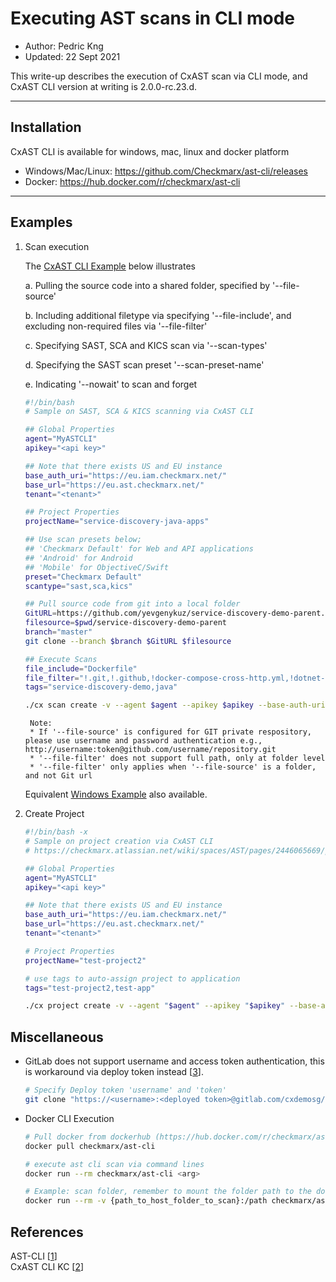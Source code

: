 # Executing AST scans in CLI mode

- Author: Pedric Kng
- Updated: 22 Sept 2021

This write-up describes the execution of CxAST scan via CLI mode, and CxAST CLI version at writing is 2.0.0-rc.23.d.

---

## Installation
CxAST CLI is available for windows, mac, linux and docker platform 
- Windows/Mac/Linux: https://github.com/Checkmarx/ast-cli/releases
- Docker: https://hub.docker.com/r/checkmarx/ast-cli

---

## Examples

1. Scan execution

    The [CxAST CLI Example](cxast-cli-scan-nowait.sh) below illustrates

    a. Pulling the source code into a shared folder, specified by '--file-source'

    b. Including additional filetype via specifying '--file-include', and excluding non-required files via '--file-filter'

    c. Specifying SAST, SCA and KICS scan via '--scan-types'

    d. Specifying the SAST scan preset '--scan-preset-name' 

    e. Indicating '--nowait' to scan and forget 

    ```sh
    #!/bin/bash
    # Sample on SAST, SCA & KICS scanning via CxAST CLI

    ## Global Properties
    agent="MyASTCLI"
    apikey="<api key>"

    ## Note that there exists US and EU instance
    base_auth_uri="https://eu.iam.checkmarx.net/"
    base_url="https://eu.ast.checkmarx.net/"
    tenant="<tenant>"

    ## Project Properties
    projectName="service-discovery-java-apps"

    ## Use scan presets below;
    ## 'Checkmarx Default' for Web and API applications
    ## 'Android' for Android
    ## 'Mobile' for ObjectiveC/Swift
    preset="Checkmarx Default"
    scantype="sast,sca,kics"

    ## Pull source code from git into a local folder
    GitURL=https://github.com/yevgenykuz/service-discovery-demo-parent.git
    filesource=$pwd/service-discovery-demo-parent
    branch="master"
    git clone --branch $branch $GitURL $filesource

    ## Execute Scans
    file_include="Dockerfile"
    file_filter="!.git,!.github,!docker-compose-cross-http.yml,!dotnet-core-apps,!nodejs-apps,!java-kafka-entry-point,!java-kafka-http-entry-point,!java-kafka-propagator,!java-kafka-sink,!java-rabbitmq-entry-point,!java-rabbitmq-http-entry-point,!java-rabbitmq-propagator,!java-rabbitmq-sink,!docker-compose-java-kafka.yml"
    tags="service-discovery-demo,java"

    ./cx scan create -v --agent $agent --apikey $apikey --base-auth-uri $base_auth_uri --base-uri $base_url --tenant $tenant --project-name $projectName --sast-preset-name $preset --scan-types $scantype --branch $branch --tags $tags --file-source $filesource --file-include $file_include --file-filter $file_filter --nowait
    ```
        
        Note:
        * If '--file-source' is configured for GIT private respository, please use username and password authentication e.g., http://username:token@github.com/username/repository.git
        * '--file-filter' does not support full path, only at folder level
        * '--file-filter' only applies when '--file-source' is a folder, and not Git url

    Equivalent [Windows Example](cxsast-cli-scan-nowait.cmd) also available.

2. Create Project

    ```bash
    #!/bin/bash -x
    # Sample on project creation via CxAST CLI
    # https://checkmarx.atlassian.net/wiki/spaces/AST/pages/2446065669/project

    ## Global Properties
    agent="MyASTCLI"
    apikey="<api key>"

    ## Note that there exists US and EU instance
    base_auth_uri="https://eu.iam.checkmarx.net/"
    base_url="https://eu.ast.checkmarx.net/"
    tenant="<tenant>"

    # Project Properties
    projectName="test-project2"

    # use tags to auto-assign project to application
    tags="test-project2,test-app"

    ./cx project create -v --agent "$agent" --apikey "$apikey" --base-auth-uri "$base_auth_uri" --base-uri "$base_url" --tenant "$tenant" --project-name "$projectName" --tags "$tags"

    ```


## Miscellaneous

- GitLab does not support username and access token authentication, this is workaround via deploy token instead [[3]].
    ```bash
    # Specify Deploy token 'username' and 'token'
    git clone "https://<username>:<deployed token>@gitlab.com/cxdemosg/service-discovery-demo-parent.git"
    ```
- Docker CLI Execution

    ```bash
    # Pull docker from dockerhub (https://hub.docker.com/r/checkmarx/ast-cli)
    docker pull checkmarx/ast-cli

    # execute ast cli scan via command lines
    docker run --rm checkmarx/ast-cli <arg>

    # Example: scan folder, remember to mount the folder path to the docker
    docker run --rm -v {path_to_host_folder_to_scan}:/path checkmarx/ast-cli scan create --file-source '/path' <args>
    ```

## References
AST-CLI [[1]]  
CxAST CLI KC [[2]]  

[1]: https://github.com/Checkmarx/ast-cli "AST-CLI"
[2]: https://checkmarx.atlassian.net/wiki/spaces/AST/pages/2445443121/CLI+Tool "CxAST CLI KC"
[3]: https://docs.gitlab.com/ee/user/project/deploy_tokens/#deploy-token-custom-username "GitLab Deploy token"